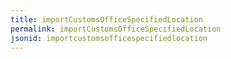 ```yaml
---
title: importCustomsOfficeSpecifiedLocation
permalink: importCustomsOfficeSpecifiedLocation
jsonid: importcustomsofficespecifiedlocation
---
```

